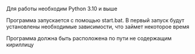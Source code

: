 Для работы необходим Python 3.10 и выше
 
Программа запускается с помощью start.bat. В первый запуск будут установлены необходимые зависимости, что займет некоторое время

Программа должна быть расположена по пути не содержащим кириллицу
